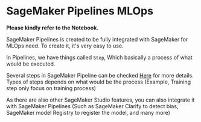# SageMaker Pipelines MLOps

**Please kindly refer to the Notebook.**

SageMaker Pipelines is created to be fully integrated with SageMaker for MLOps need. To create it, it's very easy to use.

In Pipelines, we have things called `Step`, Which basically a process of what would be executed.

Several steps in SageMaker Pipeline can be checked [Here](https://docs.aws.amazon.com/sagemaker/latest/dg/build-and-manage-steps.html) for more details. Types of steps depends on what would be the process (Example, Training step only focus on training process)

As there are also other SageMaker Studio features, you can also integrate it with SageMaker Pipelines (Such as SageMaker Clarify to detect bias, SageMaker model Registry to register the model, and many more)


